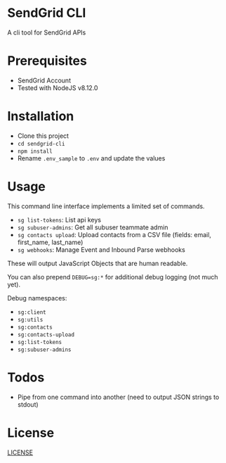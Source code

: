 # SendGrid CLI

A cli tool for SendGrid APIs

# Prerequisites

* SendGrid Account
* Tested with NodeJS v8.12.0

# Installation

* Clone this project
* `cd sendgrid-cli`
* `npm install`
* Rename `.env_sample` to `.env` and update the values

# Usage

This command line interface implements a limited set of commands.

* `sg list-tokens`: List api keys
* `sg subuser-admins`: Get all subuser teammate admin
* `sg contacts upload`: Upload contacts from a CSV file (fields: email, first_name, last_name)
* `sg webhooks`: Manage Event and Inbound Parse webhooks

These will output JavaScript Objects that are human readable.

You can also prepend `DEBUG=sg:*` for additional debug logging (not much yet).

Debug namespaces:
* `sg:client`
* `sg:utils`
* `sg:contacts`
* `sg:contacts-upload`
* `sg:list-tokens`
* `sg:subuser-admins`

# Todos

* Pipe from one command into another (need to output JSON strings to stdout)

# License

[LICENSE](LICENSE)